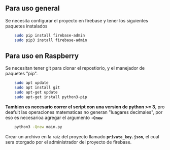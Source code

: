 ## Para uso general
Se necesita configurar el proyecto en firebase y tener los siguientes paquetes instalados
```bash
    sudo pip install firebase-admin
    sudo pip3 install firebase-admin
```

## Para uso en Raspberry
Se necesitan tener git para clonar el repostiorio, y el manejador de paquetes "pip".
```bash
    sudo apt update
    sudo apt install git
    sudo apt-get update
    sudo apt-get install python3-pip
```
**Tambien es necesario correr el script con una version de python >= 3**, pro deafult las operaciones matematicas no generan "luagares decimales", por eso es necesarioa agregar el argumento **`-Qnew`**
```bash
    python3 -Qnew main.py
```

Crear un archivo en la raiz del proyecto llamado **`private_key.json`**, el cual sera otorgado por el administrador del proyecto de firebase.